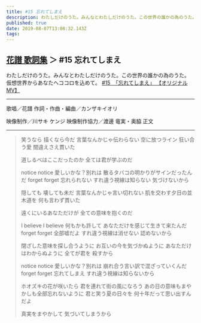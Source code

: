 ```yaml
---
title: #15 忘れてしまえ
description: わたしだけのうた。みんなとわたしだけのうた。この世界の誰かの為のうた。 仮想世界からあなたへココロを込めて。
published: true
date: 2019-08-07T13:08:32.143Z
tags: 
---
```


## [花譜 歌詞集](Lyrics) ＞ #15 忘れてしまえ
わたしだけのうた。みんなとわたしだけのうた。この世界の誰かの為のうた。
仮想世界からあなたへココロを込めて。
[#15　「忘れてしまえ」 【オリジナルMV】](https://youtu.be/2Nj1l-S2FJU)
***
歌唱／花譜
作詞・作曲・編曲／カンザキイオリ

映像制作／川サキ ケンジ
映像制作協力／渡邊 竜実・奥脇 正文
***

> 笑うなら
> 描くなら今だ
> 言葉なんかじゃ伝わらない
> 空に放つライン
> 狂い合う愛
> 間違えさえ貫いた
> 
> 道しるべはここだったのか
> 全ては君が学ぶのだ
> 
> notice notice 愛しいかな？別れは
> 散るタバコの明かりがサインだったんだ
> forget forget 忘れられない
> すれ違う視線は知らない
> 気づけないから
> 
> 
> 隠しても
> 壊しても未だ
> 言葉なんかじゃ言い切れない
> 肌を交わす夕日の並木道を
> 何も言わず貫いた
> 
> 遠くにいるあなただけが
> 全ての意味を抱くのだ
> 
> I believe I believe 何もかも許して
> あなただけを感じて生きて来たんだ
> forget forget 全部嘘だよ
> すれ違う視線は消せない
> 認めないから
> 
> 
> 閉ざした意味を探し合うように
> お互いの今を気づかぬように
> あなただけはわからぬように
> 全てが君を
> 殺すから
> 
> notice notice 愛しいかな？別れは
> 崩れ合う言い訳で混ざっていくんだ
> forget forget 忘れてしまえ
> すれ違う視線は知らないから
> 
> ホオズキの花が咲いたら
> 君を連れて街の風になろう
> あの日の意味もまやかしも全部忘れないように
> 君と笑う夏の日々を
> 何十年だって思い出すんだよ
> 
> 真実をまやかして
> 気づいてしまうから

